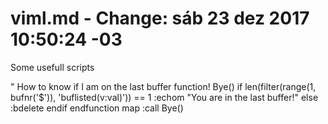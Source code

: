 # viml.md - Change: sáb 23 dez 2017 10:50:24 -03
Some usefull scripts

" How to know if I am on the last buffer
function! Bye()
     if len(filter(range(1, bufnr('$')), 'buflisted(v:val)')) == 1
         :echom "You are in the last buffer!"
     else
         :bdelete
    endif
endfunction
map <silent> <F8> :call Bye()<CR>
